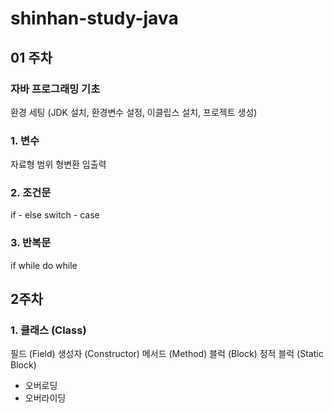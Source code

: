 # shinhan-study-java
## 01 주차
### 자바 프로그래밍 기초
환경 세팅 (JDK 설치, 환경변수 설정, 이클립스 설치, 프로젝트 생성)
### 1. 변수
자료형
범위
형변환
입출력
### 2. 조건문
if - else
switch - case
### 3. 반복문
if
while
do while
## 2주차
### 1. 클래스 (Class)
필드 (Field)
생성자 (Constructor)
메서드 (Method)
블럭 (Block)
정적 블럭 (Static Block)

- 오버로딩
- 오버라이딩
